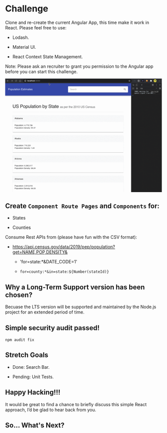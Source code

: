 # Challenge

Clone and re-create the current Angular App, this time make it work in React. Please feel free to use:

- Lodash.

- Material UI.

- React Context State Management.

Note: Please ask an recruiter to grant you permission to the Angular app before you can start this challenge.

![Challenge Accepted!](./challenge.gif)

## Create `Component Route Pages` and `Components` for:

- States

- Counties

Consume Rest APIs from (please have fun with the CSV format):

- https://api.census.gov/data/2019/pep/population?get=NAME,POP,DENSITY&

  - 'for=state:\*&DATE_CODE=1'

  - `for=county:*&in=state:${Number(stateId)}`

## Why a Long-Term Support version has been chosen?

Becuase the LTS version will be supported and maintained by the Node.js project for an extended period of time.

## Simple security audit passed!

```
npm audit fix
```

## Stretch Goals

- Done: Search Bar.

- Pending: Unit Tests.

## Happy Hacking!!!

It would be great to find a chance to briefly discuss this simple React approach, I’d be glad to hear back from you.

## So... What's Next?
